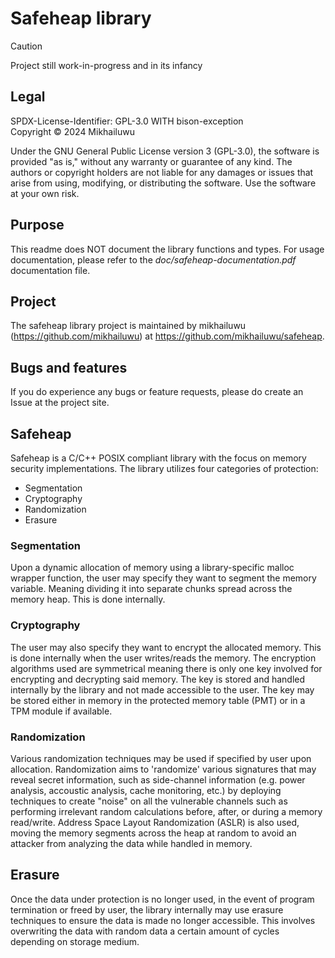 # Safeheap library

> [!CAUTION]
> Project still work-in-progress and in its infancy

## Legal
SPDX-License-Identifier: GPL-3.0 WITH bison-exception
<br>Copyright © 2024 Mikhailuwu

Under the GNU General Public License version 3 (GPL-3.0), the software is provided "as is," without any warranty or guarantee of any kind. The authors or copyright holders are not liable for any damages or issues that arise from using, modifying, or distributing the software. Use the software at your own risk.

## Purpose
This readme does NOT document the library functions and types. For usage documentation, please refer to the *doc/safeheap-documentation.pdf* documentation file.

## Project
The safeheap library project is maintained by mikhailuwu (https://github.com/mikhailuwu) at https://github.com/mikhailuwu/safeheap.

## Bugs and features
If you do experience any bugs or feature requests, please do create an Issue at the project site.

## Safeheap
Safeheap is a C/C++ POSIX compliant library with the focus on memory security implementations. The library utilizes four categories of protection:

- Segmentation
- Cryptography
- Randomization
- Erasure

### Segmentation
Upon a dynamic allocation of memory using a library-specific malloc wrapper function, the user may specify they want to segment the memory variable. Meaning dividing it into separate chunks spread across the memory heap. This is done internally.

### Cryptography
The user may also specify they want to encrypt the allocated memory. This is done internally when the user writes/reads the memory. The encryption algorithms used are symmetrical meaning there is only one key involved for encrypting and decrypting said memory. The key is stored and handled internally by the library and not made accessible to the user. The key may be stored either in memory in the protected memory table (PMT) or in a TPM module if available.

### Randomization
Various randomization techniques may be used if specified by user upon allocation. Randomization aims to 'randomize' various signatures that may reveal secret information, such as side-channel information (e.g. power analysis, accoustic analysis, cache monitoring, etc.) by deploying techniques to create "noise" on all the vulnerable channels such as performing irrelevant random calculations before, after, or during a memory read/write. Address Space Layout Randomization (ASLR) is also used, moving the memory segments across the heap at random to avoid an attacker from analyzing the data while handled in memory.

## Erasure
Once the data under protection is no longer used, in the event of program termination or freed by user, the library internally may use erasure techniques to ensure the data is made no longer accessible. This involves overwriting the data with random data a certain amount of cycles depending on storage medium.
